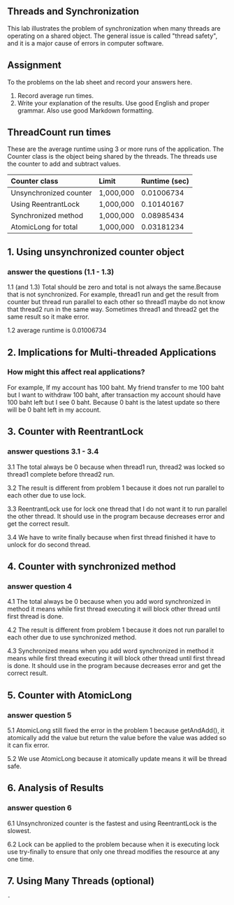 ## Threads and Synchronization

This lab illustrates the problem of synchronization when many threads are operating on a shared object.  The general issue is called "thread safety", and it is a major cause of errors in computer software.

## Assignment

To the problems on the lab sheet and record your answers here.

1. Record average run times.
2. Write your explanation of the results.  Use good English and proper grammar.  Also use good Markdown formatting.

## ThreadCount run times

These are the average runtime using 3 or more runs of the application.
The Counter class is the object being shared by the threads.
The threads use the counter to add and subtract values.

| Counter class           | Limit              | Runtime (sec)   |
|:------------------------|:-------------------|-----------------|
| Unsynchronized counter  |      1,000,000     |    0.01006734   |
| Using ReentrantLock     |      1,000,000     |    0.10140167   |
| Synchronized method     |      1,000,000     |    0.08985434   |
| AtomicLong for total    |      1,000,000     |    0.03181234   |

## 1. Using unsynchronized counter object

### answer the questions (1.1 - 1.3)
1.1 (and 1.3) Total should be zero and total is not always the same.Because that is 	not synchronized. For example, thread1 run and get the result from counter but  thread run parallel to each other so thread1 maybe do not know that thread2 run in the same way. Sometimes thread1 and thread2 get the same result so it make error.

1.2 average runtime is 0.01006734
	 

## 2. Implications for Multi-threaded Applications

### How might this affect real applications?  

For example, If my account has 100 baht. My friend transfer to me 100 baht but I want to withdraw 100 baht, after transaction my account should have 100 baht left but I see 0 baht. Because 0 baht is the latest update so there will be 0 baht left in my account. 

## 3. Counter with ReentrantLock

### answer questions 3.1 - 3.4

3.1 The total always be 0 because when thread1 run, thread2 was locked so thread1 complete before thread2 run.

3.2 The result is different from problem 1 because it does not run parallel to each other due to use lock.

3.3 ReentrantLock use for lock one thread that I do not want it to run parallel the other thread. It should use in the program because decreases error and get the correct result.

3.4 We have to write finally because when first thread finished it have to unlock for do second thread. 

## 4. Counter with synchronized method

### answer question 4

4.1 The total always be 0 because when you add word synchronized in method it means while first thread executing it will block other thread until first thread is done.

4.2 The result is different from problem 1 because it does not run parallel to each other due to use synchronized method.

4.3 Synchronized means when you add word synchronized in method it means while first thread executing it will block other thread until first thread is done. It should use in the program because decreases error and get the correct result.

## 5. Counter with AtomicLong

### answer question 5

5.1 AtomicLong still fixed the error in the problem 1 because getAndAdd(), it atomically add the value but return the value before the value was added so it can fix error.

5.2 We use AtomicLong because it atomically update means it will be thread safe. 
## 6. Analysis of Results

### answer question 6

6.1 Unsynchronized counter is the fastest and using ReentrantLock is the slowest.

6.2 Lock can be applied to the problem because when it is executing lock use try-finally to ensure that only one thread modifies the resource at any one time.

## 7. Using Many Threads (optional)
	-

